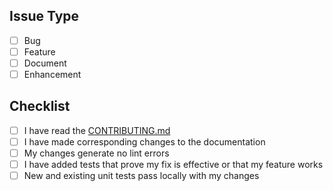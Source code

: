 ## Issue Type

<!-- ignore-task-list-start -->
- [ ] Bug
- [ ] Feature
- [ ] Document
- [ ] Enhancement
<!-- ignore-task-list-end -->

## Checklist

- [ ] I have read the [CONTRIBUTING.md]()
- [ ] I have made corresponding changes to the documentation
- [ ] My changes generate no lint errors
- [ ] I have added tests that prove my fix is effective or that my feature works
- [ ] New and existing unit tests pass locally with my changes
